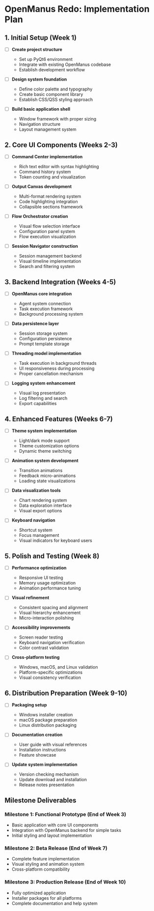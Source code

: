 # OpenManus Redo: Implementation Plan

## 1. Initial Setup (Week 1)

- [ ] **Create project structure**
  - Set up PyQt6 environment
  - Integrate with existing OpenManus codebase
  - Establish development workflow

- [ ] **Design system foundation**
  - Define color palette and typography
  - Create basic component library
  - Establish CSS/QSS styling approach

- [ ] **Build basic application shell**
  - Window framework with proper sizing
  - Navigation structure
  - Layout management system

## 2. Core UI Components (Weeks 2-3)

- [ ] **Command Center implementation**
  - Rich text editor with syntax highlighting
  - Command history system
  - Token counting and visualization

- [ ] **Output Canvas development**
  - Multi-format rendering system
  - Code highlighting integration
  - Collapsible sections framework

- [ ] **Flow Orchestrator creation**
  - Visual flow selection interface
  - Configuration panel system
  - Flow execution visualization

- [ ] **Session Navigator construction**
  - Session management backend
  - Visual timeline implementation
  - Search and filtering system

## 3. Backend Integration (Weeks 4-5)

- [ ] **OpenManus core integration**
  - Agent system connection
  - Task execution framework
  - Background processing system

- [ ] **Data persistence layer**
  - Session storage system
  - Configuration persistence
  - Prompt template storage

- [ ] **Threading model implementation**
  - Task execution in background threads
  - UI responsiveness during processing
  - Proper cancellation mechanism

- [ ] **Logging system enhancement**
  - Visual log presentation
  - Log filtering and search
  - Export capabilities

## 4. Enhanced Features (Weeks 6-7)

- [ ] **Theme system implementation**
  - Light/dark mode support
  - Theme customization options
  - Dynamic theme switching

- [ ] **Animation system development**
  - Transition animations
  - Feedback micro-animations
  - Loading state visualizations

- [ ] **Data visualization tools**
  - Chart rendering system
  - Data exploration interface
  - Visual export options

- [ ] **Keyboard navigation**
  - Shortcut system
  - Focus management
  - Visual indicators for keyboard users

## 5. Polish and Testing (Week 8)

- [ ] **Performance optimization**
  - Responsive UI testing
  - Memory usage optimization
  - Animation performance tuning

- [ ] **Visual refinement**
  - Consistent spacing and alignment
  - Visual hierarchy enhancement
  - Micro-interaction polishing

- [ ] **Accessibility improvements**
  - Screen reader testing
  - Keyboard navigation verification
  - Color contrast validation

- [ ] **Cross-platform testing**
  - Windows, macOS, and Linux validation
  - Platform-specific optimizations
  - Visual consistency verification

## 6. Distribution Preparation (Week 9-10)

- [ ] **Packaging setup**
  - Windows installer creation
  - macOS package preparation
  - Linux distribution packaging

- [ ] **Documentation creation**
  - User guide with visual references
  - Installation instructions
  - Feature showcase

- [ ] **Update system implementation**
  - Version checking mechanism
  - Update download and installation
  - Release notes presentation

## Milestone Deliverables

### Milestone 1: Functional Prototype (End of Week 3)
- Basic application with core UI components
- Integration with OpenManus backend for simple tasks
- Initial styling and layout implementation

### Milestone 2: Beta Release (End of Week 7)
- Complete feature implementation
- Visual styling and animation system
- Cross-platform compatibility

### Milestone 3: Production Release (End of Week 10)
- Fully optimized application
- Installer packages for all platforms
- Complete documentation and help system
